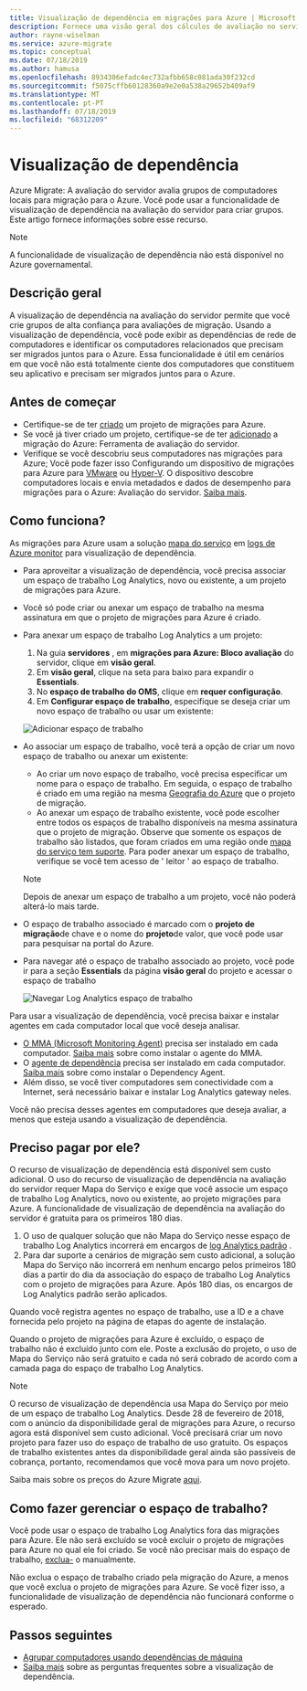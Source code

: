 ```yaml
---
title: Visualização de dependência em migrações para Azure | Microsoft Docs
description: Fornece uma visão geral dos cálculos de avaliação no serviço de avaliação do servidor nas migrações para Azure
author: rayne-wiselman
ms.service: azure-migrate
ms.topic: conceptual
ms.date: 07/18/2019
ms.author: hamusa
ms.openlocfilehash: 8934306efadc4ec732afbb658c081ada30f232cd
ms.sourcegitcommit: f5075cffb60128360a9e2e0a538a29652b409af9
ms.translationtype: MT
ms.contentlocale: pt-PT
ms.lasthandoff: 07/18/2019
ms.locfileid: "68312209"
---
```

# <a name="dependency-visualization"></a>Visualização de dependência

Azure Migrate: A avaliação do servidor avalia grupos de computadores locais para migração para o Azure. Você pode usar a funcionalidade de visualização de dependência na avaliação do servidor para criar grupos. Este artigo fornece informações sobre esse recurso.

> [!NOTE]
> A funcionalidade de visualização de dependência não está disponível no Azure governamental.

## <a name="overview"></a>Descrição geral

A visualização de dependência na avaliação do servidor permite que você crie grupos de alta confiança para avaliações de migração. Usando a visualização de dependência, você pode exibir as dependências de rede de computadores e identificar os computadores relacionados que precisam ser migrados juntos para o Azure. Essa funcionalidade é útil em cenários em que você não está totalmente ciente dos computadores que constituem seu aplicativo e precisam ser migrados juntos para o Azure.

## <a name="before-you-start"></a>Antes de começar

- Certifique-se de ter [criado](how-to-add-tool-first-time.md) um projeto de migrações para Azure.
- Se você já tiver criado um projeto, certifique-se de ter [adicionado](how-to-assess.md) a migração do Azure: Ferramenta de avaliação do servidor.
- Verifique se você descobriu seus computadores nas migrações para Azure; Você pode fazer isso Configurando um dispositivo de migrações para Azure para [VMware](how-to-set-up-appliance-vmware.md) ou [Hyper-V](how-to-set-up-appliance-hyper-v.md). O dispositivo descobre computadores locais e envia metadados e dados de desempenho para migrações para o Azure: Avaliação do servidor. [Saiba mais](migrate-appliance.md).

## <a name="how-does-it-work"></a>Como funciona?

As migrações para Azure usam a solução [mapa do serviço](../operations-management-suite/operations-management-suite-service-map.md) em [logs de Azure monitor](../log-analytics/log-analytics-overview.md) para visualização de dependência.
- Para aproveitar a visualização de dependência, você precisa associar um espaço de trabalho Log Analytics, novo ou existente, a um projeto de migrações para Azure.
- Você só pode criar ou anexar um espaço de trabalho na mesma assinatura em que o projeto de migrações para Azure é criado.
- Para anexar um espaço de trabalho Log Analytics a um projeto:
    1. Na guia **servidores** , em **migrações para Azure: Bloco avaliação** do servidor, clique em **visão geral**.
    2. Em **visão geral**, clique na seta para baixo para expandir o **Essentials**.
    3. No **espaço de trabalho do OMS**, clique em **requer configuração**.
    4. Em **Configurar espaço de trabalho**, especifique se deseja criar um novo espaço de trabalho ou usar um existente:
    
    ![Adicionar espaço de trabalho](./media/how-to-create-group-machine-dependencies/workspace.png)

- Ao associar um espaço de trabalho, você terá a opção de criar um novo espaço de trabalho ou anexar um existente:
  - Ao criar um novo espaço de trabalho, você precisa especificar um nome para o espaço de trabalho. Em seguida, o espaço de trabalho é criado em uma região na mesma [Geografia do Azure](https://azure.microsoft.com/global-infrastructure/geographies/) que o projeto de migração.
  - Ao anexar um espaço de trabalho existente, você pode escolher entre todos os espaços de trabalho disponíveis na mesma assinatura que o projeto de migração. Observe que somente os espaços de trabalho são listados, que foram criados em uma região onde [mapa do serviço tem suporte](https://docs.microsoft.com/azure/azure-monitor/insights/service-map-configure#supported-azure-regions). Para poder anexar um espaço de trabalho, verifique se você tem acesso de ' leitor ' ao espaço de trabalho.

  > [!NOTE]
  > Depois de anexar um espaço de trabalho a um projeto, você não poderá alterá-lo mais tarde.

- O espaço de trabalho associado é marcado com o **projeto de migração**de chave e o nome do **projeto**de valor, que você pode usar para pesquisar na portal do Azure.
- Para navegar até o espaço de trabalho associado ao projeto, você pode ir para a seção **Essentials** da página **visão geral** do projeto e acessar o espaço de trabalho

    ![Navegar Log Analytics espaço de trabalho](./media/concepts-dependency-visualization/oms-workspace.png)

Para usar a visualização de dependência, você precisa baixar e instalar agentes em cada computador local que você deseja analisar.  

- [O MMA (Microsoft Monitoring Agent)](https://docs.microsoft.com/azure/log-analytics/log-analytics-agent-windows) precisa ser instalado em cada computador. [Saiba mais](https://docs.microsoft.com/azure/migrate/how-to-create-group-machine-dependencies#install-the-mma) sobre como instalar o agente do MMA.
- O [agente de dependência](https://docs.microsoft.com/azure/monitoring/monitoring-service-map-configure) precisa ser instalado em cada computador. [Saiba mais](https://docs.microsoft.com/azure/migrate/how-to-create-group-machine-dependencies#install-the-dependency-agent) sobre como instalar o Dependency Agent.
- Além disso, se você tiver computadores sem conectividade com a Internet, será necessário baixar e instalar Log Analytics gateway neles.

Você não precisa desses agentes em computadores que deseja avaliar, a menos que esteja usando a visualização de dependência.

## <a name="do-i-need-to-pay-for-it"></a>Preciso pagar por ele?

O recurso de visualização de dependência está disponível sem custo adicional. O uso do recurso de visualização de dependência na avaliação do servidor requer Mapa do Serviço e exige que você associe um espaço de trabalho Log Analytics, novo ou existente, ao projeto migrações para Azure. A funcionalidade de visualização de dependência na avaliação do servidor é gratuita para os primeiros 180 dias.

1. O uso de qualquer solução que não Mapa do Serviço nesse espaço de trabalho Log Analytics incorrerá em encargos de [log Analytics padrão](https://azure.microsoft.com/pricing/details/log-analytics/) .
2. Para dar suporte a cenários de migração sem custo adicional, a solução Mapa do Serviço não incorrerá em nenhum encargo pelos primeiros 180 dias a partir do dia da associação do espaço de trabalho Log Analytics com o projeto de migrações para Azure. Após 180 dias, os encargos de Log Analytics padrão serão aplicados.

Quando você registra agentes no espaço de trabalho, use a ID e a chave fornecida pelo projeto na página de etapas do agente de instalação.

Quando o projeto de migrações para Azure é excluído, o espaço de trabalho não é excluído junto com ele. Poste a exclusão do projeto, o uso de Mapa do Serviço não será gratuito e cada nó será cobrado de acordo com a camada paga do espaço de trabalho Log Analytics.

> [!NOTE]
> O recurso de visualização de dependência usa Mapa do Serviço por meio de um espaço de trabalho Log Analytics. Desde 28 de fevereiro de 2018, com o anúncio da disponibilidade geral de migrações para Azure, o recurso agora está disponível sem custo adicional. Você precisará criar um novo projeto para fazer uso do espaço de trabalho de uso gratuito. Os espaços de trabalho existentes antes da disponibilidade geral ainda são passíveis de cobrança, portanto, recomendamos que você mova para um novo projeto.

Saiba mais sobre os preços do Azure Migrate [aqui](https://azure.microsoft.com/pricing/details/azure-migrate/).

## <a name="how-do-i-manage-the-workspace"></a>Como fazer gerenciar o espaço de trabalho?

Você pode usar o espaço de trabalho Log Analytics fora das migrações para Azure. Ele não será excluído se você excluir o projeto de migrações para Azure no qual ele foi criado. Se você não precisar mais do espaço de trabalho, [exclua-](../azure-monitor/platform/manage-access.md) o manualmente.

Não exclua o espaço de trabalho criado pela migração do Azure, a menos que você exclua o projeto de migrações para Azure. Se você fizer isso, a funcionalidade de visualização de dependência não funcionará conforme o esperado.

## <a name="next-steps"></a>Passos seguintes
- [Agrupar computadores usando dependências de máquina](how-to-create-group-machine-dependencies.md)
- [Saiba mais](https://docs.microsoft.com/azure/migrate/resources-faq#what-is-dependency-visualization) sobre as perguntas frequentes sobre a visualização de dependência.
